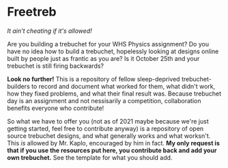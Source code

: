 # Freetreb
*It ain't cheating if it's allowed!*

Are you building a trebuchet for your WHS Physics assignment? Do you have no idea how to build a trebuchet, hopelessly looking at designs online built by people just as frantic as you are? Is it October 25th and your trebuchet is still firing backwards? 

**Look no further!** This is a repository of fellow sleep-deprived trebuchet-builders to record and document what worked for them, what didn't work, how they fixed problems, and what their final result was. Because trebuchet day is an assignment and not nessisarily a competition, collaboration benefits everyone who contribute! 

So what we have to offer you (not as of 2021 maybe because we're just getting started, feel free to contribute anyway) is a repository of open source trebuchet designs, and what generally works and what worksn't. This *is* allowed by Mr. Kaplo, encouraged by him in fact. **My only request is that if you use the resources put here, you contribute back and add your own trebuchet.** See the template for what you should add. 
